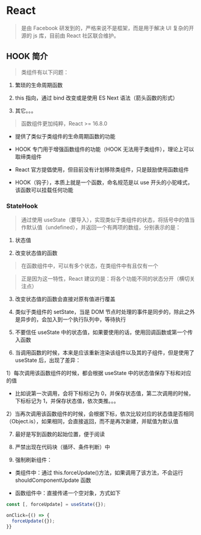 # React

> 是由 Facebook 研发到的，严格来说不是框架，而是用于解决 UI 复杂的开源的 js 库，目前由 React 社区联合维护。

## HOOK 简介

> 类组件有以下问题：

1. 繁琐的生命周期函数

2. this 指向，通过 bind 改变或是使用 ES Next 语法（箭头函数的形式）

3. 其它。。。

> 函数组件更加纯粹，React >= 16.8.0

- 提供了类似于类组件的生命周期函数的功能

- HOOK 专门用于增强函数组件的功能（HOOK 无法用于类组件），理论上可以取缔类组件

- React 官方提倡使用，但目前没有计划移除类组件，只是鼓励使用函数组件

- HOOK（钩子），本质上就是一个函数，命名规范是以 use 开头的小驼峰式，该函数可以挂载任何功能

### StateHook

> 通过使用 useState（要导入），实现类似于类组件的状态，将括号中的值当作默认值（undefined），并返回一个有两项的数组，分别表示的是：

1. 状态值

2. 改变状态值的函数

> 在函数组件中，可以有多个状态，在类组件中有且仅有一个

> 正是因为这一特性，React 建议的是：将各个功能不同的状态分开（横切关注点）

3. 改变状态值的函数会直接对原有值进行覆盖

4. 类似于类组件的 setState，当是 DOM 节点时处理的事件是同步的，除此之外是异步的，会加入到一个执行队列中，等待执行

5. 不要信任 useState 中的状态值，如果要使用的话，使用回调函数或第一个传入函数

6. 当调用函数的时候，本来是应该重新渲染该组件以及其的子组件，但是使用了 useState 后，出现了差异：

1）每次调用该函数组件的时候，都会根据 useState 中的状态值保存下标和对应的值

- 比如说第一次调用，会将下标标记为 0，并保存状态值，第二次调用的时候，下标标记为 1，并保存状态值，依次类推。。。

2）当再次调用该函数组件的时候，会根据下标，依次比较对应的状态值是否相同（Object.is），如果相同，会直接返回，而不是再次新建，并赋值为默认值

7. 最好是写到函数的起始位置，便于阅读

8. 严禁出现在代码块（循环、条件判断）中

9. 强制刷新组件：

- 类组件中：通过 this.forceUpdate()方法，如果调用了该方法，不会运行 shouldComponentUpdate 函数

- 函数组件中：直接传递一个空对象，方式如下

```js
const [, forceUpdate] = useState({});

onClick={() => {
  forceUpdate({});
}}
```

